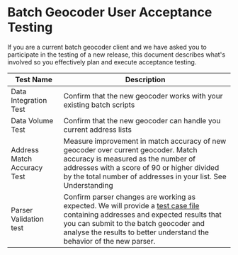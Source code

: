 # Batch Geocoder User Acceptance Testing
If you are a current batch geocoder client and we have asked you to participate in the testing of a new release, this document describes what's involved so you effectively plan and execute acceptance testing.


|Test Name|Description|
| -------- | ----|
|Data Integration Test|Confirm that the new geocoder works with your existing batch scripts
|Data Volume Test|Confirm that the new geocoder can handle you current address lists
|Address Match Accuracy Test|Measure improvement in match accuracy of new geocoder over current geocoder. Match accuracy is measured as the number of addresses with a score of 90 or higher divided by the total number of addresses in your list. See Understanding 
|Parser Validation test|Confirm parser changes are working as expected. We will provide a [test case file](https://github.com/bcgov/ols-geocoder/blob/gh-pages/atp_addresses.csv) containing addresses and expected results that you can submit to the batch geocoder and analyse the results to better understand the behavior of the new parser.
